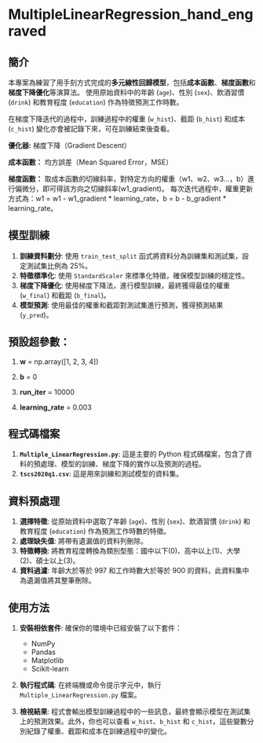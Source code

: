 # MultipleLinearRegression_hand_engraved


## 簡介

本專案為練習了用手刻方式完成的**多元線性回歸模型**，包括**成本函數**、**梯度函數**和**梯度下降優化**等演算法。
使用原始資料中的年齡 (`age`)、性別 (`sex`)、飲酒習慣 (`drink`) 和教育程度 (`education`) 作為特徵預測工作時數。

在梯度下降迭代的過程中，訓練過程中的權重 (`w_hist`)、截距 (`b_hist`) 和成本 (`c_hist`) 變化亦會被記錄下來，可在訓練結束後查看。

**優化器:** 梯度下降（Gradient Descent）

**成本函數：** 均方誤差（Mean Squared Error，MSE）
   
**梯度函數：**
取成本函數的切線斜率，對特定方向的權重（w1、w2、w3...，b）進行偏微分，即可得該方向之切線斜率(w1_gradient)。
每次迭代過程中，權重更新方式為：w1 = w1 - w1_gradient * learning_rate，b = b - b_gradient * learning_rate。


## 模型訓練

1. **訓練資料劃分**: 使用 `train_test_split` 函式將資料分為訓練集和測試集，設定測試集比例為 25%。
2. **特徵標準化**: 使用 `StandardScaler` 來標準化特徵，確保模型訓練的穩定性。
3. **梯度下降優化**: 使用梯度下降法，進行模型訓練，最終獲得最佳的權重 (`w_final`) 和截距 (`b_final`)。
4. **模型預測**: 使用最佳的權重和截距對測試集進行預測，獲得預測結果 (`y_pred`)。
   


## 預設超參數：

1. **w** = np.array([1, 2, 3, 4])

2. **b** = 0

3. **run_iter** = 10000

4. **learning_rate** = 0.003


## 程式碼檔案

1. **`Multiple_LinearRegression.py`**: 這是主要的 Python 程式碼檔案，包含了資料的預處理、模型的訓練、梯度下降的實作以及預測的過程。
2. **`tscs2020q1.csv`**: 這是用來訓練和測試模型的資料集。

## 資料預處理

1. **選擇特徵**: 從原始資料中選取了年齡 (`age`)、性別 (`sex`)、飲酒習慣 (`drink`) 和教育程度 (`education`) 作為預測工作時數的特徵。
2. **處理缺失值**: 將帶有遺漏值的資料列刪除。
3. **特徵轉換**: 將教育程度轉換為類別型態：國中以下(0)、高中以上(1)、大學(2)、碩士以上(3)。
4. **資料過濾**: 年齡大於等於 997 和工作時數大於等於 900 的資料，此資料集中為遺漏值將其整筆刪除。





## 使用方法

1. **安裝相依套件**: 確保你的環境中已經安裝了以下套件：
   - NumPy
   - Pandas
   - Matplotlib
   - Scikit-learn

2. **執行程式碼**: 在終端機或命令提示字元中，執行 `Multiple_LinearRegression.py` 檔案。

3. **檢視結果**: 程式會輸出模型訓練過程中的一些訊息，最終會顯示模型在測試集上的預測效果。此外，你也可以查看 `w_hist`、`b_hist` 和 `c_hist`，這些變數分別紀錄了權重、截距和成本在訓練過程中的變化。
